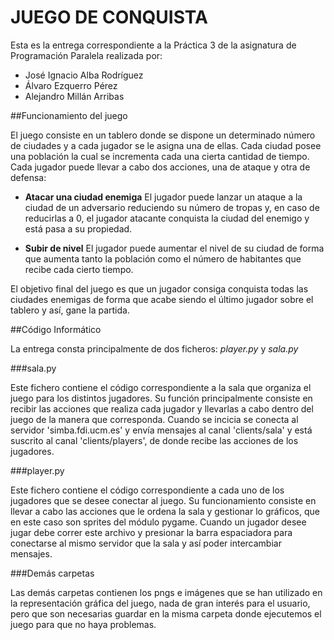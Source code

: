 # **JUEGO DE CONQUISTA**

Esta es la entrega correspondiente a la Práctica 3 de la asignatura de Programación Paralela realizada por:
- José Ignacio Alba Rodríguez 
- Álvaro Ezquerro Pérez 
- Alejandro Millán Arribas

##Funcionamiento del juego

El juego consiste en un tablero donde se dispone un determinado número de ciudades y a cada jugador se le asigna una de ellas. Cada ciudad posee una población la cual se incrementa cada una cierta cantidad de tiempo. Cada jugador puede llevar a cabo dos acciones, una de ataque y otra de defensa:

- **Atacar una ciudad enemiga**
El jugador puede lanzar un ataque a la ciudad de un adversario reduciendo su número de tropas y, en caso de reducirlas a 0, el jugador atacante conquista la ciudad del enemigo y está pasa a su propiedad.

- **Subir de nivel**
El jugador puede aumentar el nivel de su ciudad de forma que aumenta tanto la población como el número de habitantes que recibe cada cierto tiempo. 

El objetivo final del juego es que un jugador consiga conquista todas las ciudades enemigas de forma que acabe siendo el último jugador sobre el tablero y así, gane la partida.

##Código Informático

La entrega consta principalmente de dos ficheros: *player.py* y *sala.py*

###sala.py

Este fichero contiene el código correspondiente a la sala que organiza el juego para los distintos jugadores. Su función principalmente consiste en recibir las acciones que realiza cada jugador y llevarlas a cabo dentro del juego de la manera que corresponda. Cuando se incicia se conecta al servidor 'simba.fdi.ucm.es' y envía mensajes al canal 'clients/sala' y está suscrito al canal 'clients/players', de donde recibe las acciones de los jugadores. 

###player.py

Este fichero contiene el código correspondiente a cada uno de los jugadores que se desee conectar al juego. Su funcionamiento consiste en llevar a cabo las acciones que le ordena la sala y gestionar lo gráficos, que en este caso son sprites del módulo pygame. Cuando un jugador desee jugar debe correr este archivo y presionar la barra espaciadora para conectarse al mismo servidor que la sala y así poder intercambiar mensajes.

###Demás carpetas

Las demás carpetas contienen los pngs e imágenes que se han utilizado en la representación gráfica del juego, nada de gran interés para el usuario, pero que son necesarias guardar en la misma carpeta donde ejecutemos el juego para que no haya problemas.
